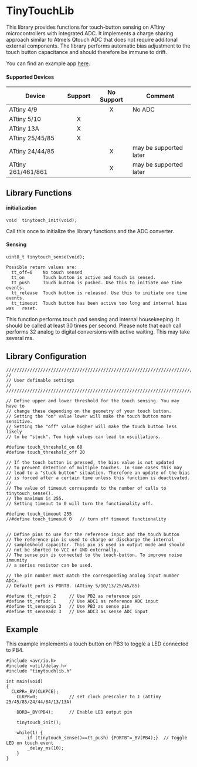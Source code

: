 TinyTouchLib
============

This library provides functions for touch-button sensing on ATtiny microcontrollers with integrated ADC. 
It implements a charge sharing approach similar to Atmels Qtouch ADC that does not require additonal external components.
The library performs automatic bias adjustment to the touch button capacitance and should therefore be immune to drift.

You can find an example app [here](https://github.com/cpldcpu/TinyTouchButton).

#### Supported Devices ####

| Device             | Support  | No Support  | Comment | 
| -------------       |:-------:| :-----: | ------ |
| ATtiny 4/9 |       |  X     | No ADC        | 
| ATtiny 5/10 | X      |       |         |       |
| ATtiny 13A |  X      |        | |   
| ATtiny 25/45/85 |  X      |        | |   
| ATtiny 24/44/85 |        |  X      | may be supported later |   
| ATtiny 261/461/861 |        |  X      | may be supported later |   


## Library Functions ##


#### initialization ####

```
void  tinytouch_init(void);
```

Call this once to initialize the library functions and the ADC converter.


#### Sensing ####

```
uint8_t tinytouch_sense(void);

Possible return values are:
  tt_off=0    No touch sensed
  tt_on       Touch button is active and touch is sensed.
  tt_push     Touch button is pushed. Use this to initiate one time events.
  tt_release  Touch button is released. Use this to initiate one time events.
  tt_timeout  Touch button has been active too long and internal bias was	reset. 

```

This function performs touch pad sensing and internal housekeeping. It should
be called at least 30 times per second. Please note that each call performs 32
analog to digital conversions with active waiting. This may take several ms.

## Library Configuration

```
//////////////////////////////////////////////////////////////////////////
//
// User definable settings
//
//////////////////////////////////////////////////////////////////////////

// Define upper and lower threshold for the touch sensing. You may have to
// change these depending on the geometry of your touch button.
// Setting the "on" value lower will make the touch button more sensitive.
// Setting the "off" value higher will make the touch button less likely
// to be "stuck". Too high values can lead to oscillations.

#define touch_threshold_on 60
#define touch_threshold_off 20

// If the touch button is pressed, the bias value is not updated
// to prevent detection of multiple touches. In some cases this may
// lead to a "stuck button" situation. Therefore an update of the bias
// is forced after a certain time unless this function is deactivated.
//
// The value of timeout corresponds to the number of calls to tinytouch_sense().
// The maximum is 255. 
// Setting timeout to 0 will turn the functionality off.

#define touch_timeout 255
//#define touch_timeout 0  	// turn off timeout functionality


// Define pins to use for the reference input and the touch button
// The reference pin is used to charge or discharge the internal
// sample&hold capacitor. This pin is used in output mode and should
// not be shorted to VCC or GND externally.
// The sense pin is connected to the touch-button. To improve noise immunity
// a series resistor can be used.

// The pin number must match the corresponding analog input number ADCx. 
// Default port is PORTB. (ATtiny 5/10/13/25/45/85)

#define tt_refpin 2		// Use PB2 as reference pin
#define tt_refadc 1		// Use ADC1 as reference ADC input
#define tt_sensepin 3	// Use PB3 as sense pin
#define tt_senseadc 3	// Use ADC3 as sense ADC input
```

## Example ##

This example implements a touch button on PB3 to toggle a LED connected to PB4.

```
#include <avr/io.h>
#include <util/delay.h>
#include "tinytouchlib.h"

int main(void)
{
  CLKPR=_BV(CLKPCE);
	CLKPR=0;			// set clock prescaler to 1 (attiny 25/45/85/24/44/84/13/13A)		

	DDRB=_BV(PB4);		// Enable LED output pin
	
	tinytouch_init();
	
	while(1) {
		if (tinytouch_sense()==tt_push) {PORTB^=_BV(PB4);}  // Toggle LED on touch event		
		_delay_ms(10);	
	}	
}

```



